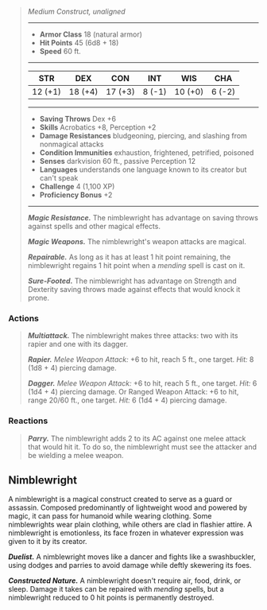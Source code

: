 >*Medium Construct, unaligned*
>___
>- **Armor Class** 18 (natural armor)
>- **Hit Points** 45 (6d8 + 18)
>- **Speed** 60 ft.
>___
>|STR|DEX|CON|INT|WIS|CHA|
>|:---:|:---:|:---:|:---:|:---:|:---:|
>|12 (+1)|18 (+4)|17 (+3)|8 (-1)|10 (+0)|6 (-2)|
>___
>- **Saving Throws** Dex +6
>- **Skills** Acrobatics +8, Perception +2
>- **Damage Resistances** bludgeoning, piercing, and slashing from nonmagical attacks
>- **Condition Immunities** exhaustion, frightened, petrified, poisoned
>- **Senses** darkvision 60 ft., passive Perception 12
>- **Languages** understands one language known to its creator but can't speak
>- **Challenge** 4 (1,100 XP)
>- **Proficiency Bonus** +2
>___
>***Magic Resistance.*** The nimblewright has advantage on saving throws against spells and other magical effects.  
>
>***Magic Weapons.*** The nimblewright's weapon attacks are magical.  
>
>***Repairable.*** As long as it has at least 1 hit point remaining, the nimblewright regains 1 hit point when a *mending* spell is cast on it.  
>
>***Sure-Footed.*** The nimblewright has advantage on Strength and Dexterity saving throws made against effects that would knock it prone.  
>
### Actions

>***Multiattack.*** The nimblewright makes three attacks: two with its rapier and one with its dagger.  
>
>***Rapier.*** *Melee Weapon Attack:* +6 to hit, reach 5 ft., one target. *Hit:* 8 (1d8 + 4) piercing damage.  
>
>***Dagger.*** *Melee Weapon Attack:* +6 to hit, reach 5 ft., one target. *Hit:* 6 (1d4 + 4) piercing damage. Or Ranged Weapon Attack: +6 to hit, range 20/60 ft., one target. *Hit:* 6 (1d4 + 4) piercing damage.  


### Reactions
>***Parry.*** The nimblewright adds 2 to its AC against one melee attack that would hit it. To do so, the nimblewright must see the attacker and be wielding a melee weapon.

## Nimblewright

A nimblewright is a magical construct created to serve as a guard or assassin. Composed predominantly of lightweight wood and powered by magic, it can pass for humanoid while wearing clothing. Some nimblewrights wear plain clothing, while others are clad in flashier attire. A nimblewright is emotionless, its face frozen in whatever expression was given to it by its creator.

***Duelist.*** A nimblewright moves like a dancer and fights like a swashbuckler, using dodges and parries to avoid damage while deftly skewering its foes.

***Constructed Nature.*** A nimblewright doesn't require air, food, drink, or sleep. Damage it takes can be repaired with *mending* spells, but a nimblewright reduced to 0 hit points is permanently destroyed.
